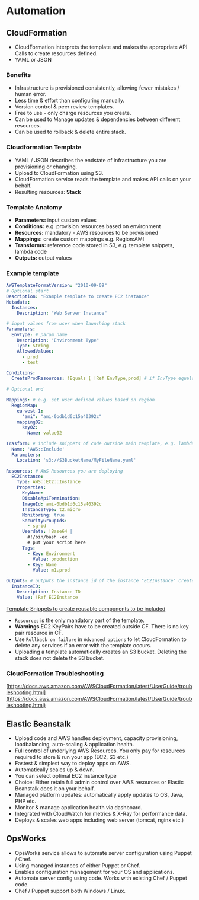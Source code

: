 # Automation

## CloudFormation

- CloudFormation interprets the template and makes tha appropriate API Calls to create resources defined.
- YAML or JSON

### Benefits

- Infrastructure is provisioned consistently, allowing fewer mistakes / human error.
- Less time & effort than configuring manually.
- Version control & peer review templates.
- Free to use - only charge resources you create.
- Can be used to Manage updates & dependencies between different resources.
- Can be used to rollback & delete entire stack.

### Cloudformation Template

- YAML / JSON describes the endstate of infrastructure you are provisioning or changing.
- Upload to CloudFormation using S3.
- CloudFormation service reads the template and makes API calls on your behalf.
- Resulting resources: **Stack**

### Template Anatomy

- **Parameters:** input custom values
- **Conditions:** e.g. provision resources based on environment
- **Resources:** mandatory - AWS resources to be provisioned
- **Mappings:** create custom mappings e.g. Region:AMI
- **Transforms:** reference code stored in S3, e.g. template snippets, lambda code
- **Outputs:** output values

### Example template

```YAML
AWSTemplateFormatVersion: "2010-09-09"
# Optional start
Description: "Example template to create EC2 instance"
Metadata:
  Instances:
    Description: "Web Server Instance"

# input values from user when launching stack
Parameters:
  EnvType: # param name
    Description: "Environment Type"
    Type: String
    AllowedValues:
      - prod
      - test

Conditions:
  CreateProdResources: !Equals [ !Ref EnvType,prod] # if EnvType equals prod then CreateProdResources

# Optional end

Mappings: # e.g. set user defined values based on region
  RegionMap:
    eu-west-1:
      "ami": "ami-0bdb1d6c15a40392c"
    mapping02:
      key02:
        Name: value02

Trasform: # include snippets of code outside main template, e.g. lambda function, or template snippets
  Name: 'AWS::Include'
  Parameters:
    Location: 's3://S3BucketName/MyFileName.yaml'

Resources: # AWS Resources you are deploying
  EC2Instance:
    Type: AWS::EC2::Instance
    Properties:
      KeyName:
      DisableApiTermination:
      ImageId: ami-0bdb1d6c15a40392c
      InstanceType: t2.micro
      Monitoring: true
      SecurityGroupIds:
        - sg-id
      Userdata: !Base64 |
        #!/bin/bash -ex
        # put your script here
      Tags:
        - Key: Environment
          Value: production
        - Key: Name
          Value: m1.prod

Outputs: # outputs the instance id of the instance "EC2Instance" created above.
  InstanceID:
    Description: Instance ID
    Value: !Ref EC2Instance
```

[Template Snippets to create reusable components to be included](https://docs.aws.amazon.com/AWSCloudFormation/latest/UserGuide/CHAP_TemplateQuickRef.html)

- `Resources` is the only mandatory part of the template.
- __Warnings__ EC2 KeyPairs have to be created outside CF. There is no key pair resource in CF.
- Use `Rollback on failure` in `Advanced options` to let CloudFormation to delete any services if an error with the template occurs.
- Uploading a template automatically creates an S3 bucket. Deleting the stack does not delete the S3 bucket.

### CloudFormation Troubleshooting

[https://docs.aws.amazon.com/AWSCloudFormation/latest/UserGuide/troubleshooting.html](https://docs.aws.amazon.com/AWSCloudFormation/latest/UserGuide/troubleshooting.html)

## Elastic Beanstalk

- Upload code and AWS handles deployment, capacity provisioning, loadbalancing, auto-scaling & application health.
- Full control of underlying AWS Resources. You only pay for resources required to store & run your app (EC2, S3 etc.)
- Fastest & simplest way to deploy apps on AWS.
- Automatically scales up & down.
- You can select optimal EC2 instance type
- Choice: Either retain full admin control over AWS resources or Elastic Beanstalk does it on your behalf.
- Managed platform updates: automatically apply updates to OS, Java, PHP etc.
- Monitor & manage application health via dashboard.
- Integrated with CloudWatch for metrics & X-Ray for performance data.
- Deploys & scales web apps including web server (tomcat, nginx etc.)

## OpsWorks

- OpsWorks service allows to automate server configuration using Puppet / Chef.
- Using managed instances of either Puppet or Chef.
- Enables configuration management for your OS and applications.
- Automate server config using code. Works with existing Chef / Puppet code.
- Chef / Puppet support both Windows / Linux.
